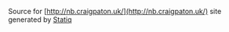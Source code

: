 Source for [http://nb.craigpaton.uk/](http://nb.craigpaton.uk/) site generated by [Statiq](https://statiq.dev/)
